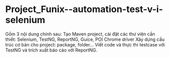 # Project_Funix--automation-test-v-i-selenium
Gồm 3 nội dung chính sau:
Tạo Maven project, cài đặt các thư viện cần thiết: 
 Selenium, TestNG, ReportNG, Guice, POI
 Chrome driver
Xây dựng cấu trúc cơ bản cho project: package, folder...
Viết code và thực thi testcase với TestNG và trích xuất báo cáo với ReportNG.

